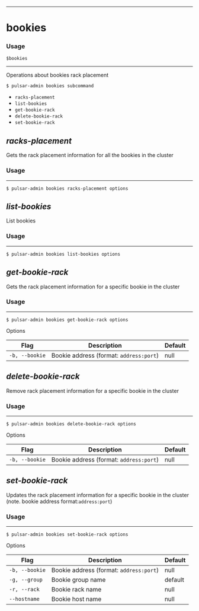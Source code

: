 ------------

# bookies

### Usage

`$bookies`

------------

Operations about bookies rack placement


```shell
$ pulsar-admin bookies subcommand
```

* `racks-placement`
* `list-bookies`
* `get-bookie-rack`
* `delete-bookie-rack`
* `set-bookie-rack`


## <em>racks-placement</em>

Gets the rack placement information for all the bookies in the cluster

### Usage

------------


```shell
$ pulsar-admin bookies racks-placement options
```



## <em>list-bookies</em>

List bookies

### Usage

------------


```shell
$ pulsar-admin bookies list-bookies options
```



## <em>get-bookie-rack</em>

Gets the rack placement information for a specific bookie in the cluster

### Usage

------------


```shell
$ pulsar-admin bookies get-bookie-rack options
```

Options


|Flag|Description|Default|
|---|---|---|
| `-b, --bookie` | Bookie address (format: `address:port`)|null|


## <em>delete-bookie-rack</em>

Remove rack placement information for a specific bookie in the cluster

### Usage

------------


```shell
$ pulsar-admin bookies delete-bookie-rack options
```

Options


|Flag|Description|Default|
|---|---|---|
| `-b, --bookie` | Bookie address (format: `address:port`)|null|


## <em>set-bookie-rack</em>

Updates the rack placement information for a specific bookie in the cluster (note. bookie address format:`address:port`)

### Usage

------------


```shell
$ pulsar-admin bookies set-bookie-rack options
```

Options


|Flag|Description|Default|
|---|---|---|
| `-b, --bookie` | Bookie address (format: `address:port`)|null|
| `-g, --group` | Bookie group name|default|
| `-r, --rack` | Bookie rack name|null|
| `--hostname` | Bookie host name|null|

